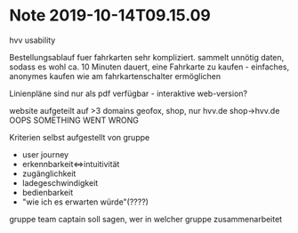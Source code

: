 Note 2019-10-14T09.15.09
========================

hvv usability




Bestellungsablauf fuer fahrkarten sehr kompliziert. sammelt unnötig daten, sodass es wohl ca. 10 Minuten dauert, eine Fahrkarte zu kaufen - einfaches, anonymes kaufen wie am fahrkartenschalter ermöglichen


Linienpläne sind nur als pdf verfügbar - interaktive web-version?


website aufgeteilt auf >3 domains
 geofox, shop, nur hvv.de
 shop->hvv.de OOPS SOMETHING WENT WRONG








Kriterien selbst aufgestellt von gruppe
* user journey
* erkennbarkeit<=>intuitivität
* zugänglichkeit
* ladegeschwindigkeit
* bedienbarkeit
* "wie ich es erwarten würde"(????)



gruppe team captain soll sagen, wer in welcher gruppe zusammenarbeitet